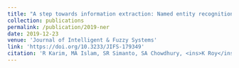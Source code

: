 ```yaml
---
title: "A step towards information extraction: Named entity recognition in Bangla using deep learning"
collection: publications
permalink: /publication/2019-ner
date: 2019-12-23
venue: 'Journal of Intelligent & Fuzzy Systems'
link: 'https://doi.org/10.3233/JIFS-179349'
citation: 'R Karim, MA Islam, SR Simanto, SA Chowdhury, <ins>K Roy</ins>, A Al Neon, MS Hasan, A Firoze, RM Rahman. <br/><i>Journal of Intelligent & Fuzzy Systems 2019</i>. vol. 37, no. 6, pp. 7401-7413. <br/>doi:10.3233/JIFS-179349'
---
```

